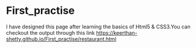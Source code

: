 # First_practise
I have designed this page after learning the basics of Html5 & CSS3.You can checkout the output through this link https://keerthan-shetty.github.io/First_practise/restaurant.html

